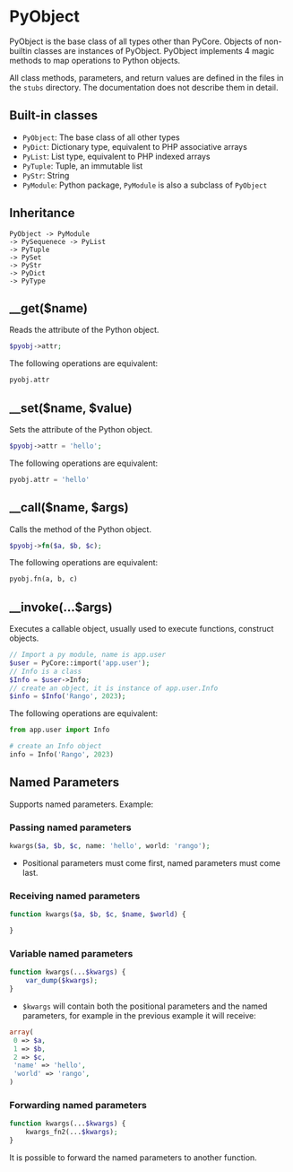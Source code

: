 # PyObject
PyObject is the base class of all types other than PyCore. Objects of non-builtin classes are instances of PyObject. PyObject implements 4 magic methods to map operations to Python objects.

All class methods, parameters, and return values are defined in the files in the `stubs` directory. The documentation does not describe them in detail.

## Built-in classes
- `PyObject`: The base class of all other types
- `PyDict`: Dictionary type, equivalent to PHP associative arrays
- `PyList`: List type, equivalent to PHP indexed arrays
- `PyTuple`: Tuple, an immutable list
- `PyStr`: String
- `PyModule`: Python package, `PyModule` is also a subclass of `PyObject`

## Inheritance
```
PyObject -> PyModule
-> PySequenece -> PyList
-> PyTuple
-> PySet
-> PyStr
-> PyDict
-> PyType
```

## __get($name)
Reads the attribute of the Python object. 

```php
$pyobj->attr;
```

The following operations are equivalent:
```python
pyobj.attr
```

## __set($name, $value)
Sets the attribute of the Python object.

```php
$pyobj->attr = 'hello';
```

The following operations are equivalent:
```python
pyobj.attr = 'hello'
```

## __call($name, $args)
Calls the method of the Python object. 

```php
$pyobj->fn($a, $b, $c);
```

The following operations are equivalent:
```python
pyobj.fn(a, b, c)
```

## __invoke(...$args)
Executes a callable object, usually used to execute functions, construct objects. 

```php
// Import a py module, name is app.user
$user = PyCore::import('app.user');
// Info is a class
$Info = $user->Info;
// create an object, it is instance of app.user.Info
$info = $Info('Rango', 2023);
```

The following operations are equivalent:
```py
from app.user import Info

# create an Info object
info = Info('Rango', 2023)
```

## Named Parameters
Supports named parameters. Example:

### Passing named parameters
```php
kwargs($a, $b, $c, name: 'hello', world: 'rango');
```

- Positional parameters must come first, named parameters must come last.

### Receiving named parameters
```php
function kwargs($a, $b, $c, $name, $world) {

}
```

### Variable named parameters
```php
function kwargs(...$kwargs) {
    var_dump($kwargs);
}
```
- `$kwargs` will contain both the positional parameters and the named parameters, for example in the previous example it will receive:
```php
array(
 0 => $a,
 1 => $b,
 2 => $c,
 'name' => 'hello',
 'world' => 'rango',
)
```

### Forwarding named parameters
```php
function kwargs(...$kwargs) {
    kwargs_fn2(...$kwargs);
}
```

It is possible to forward the named parameters to another function.
